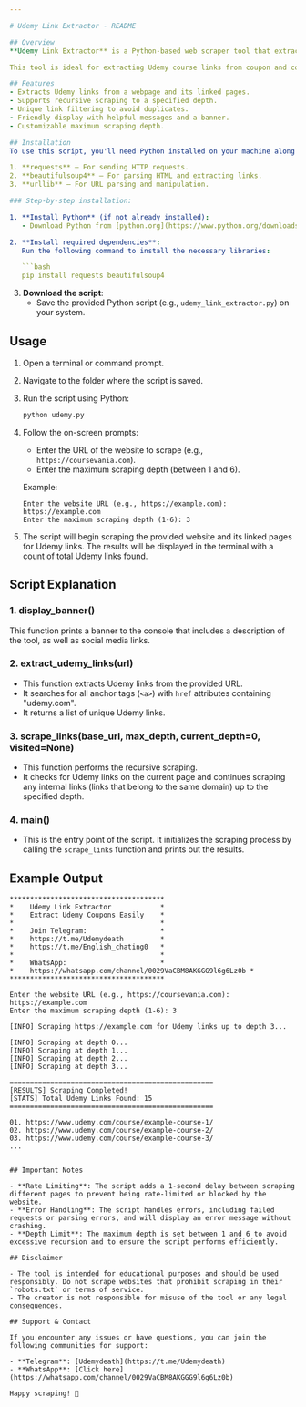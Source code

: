 ```yaml
---

# Udemy Link Extractor - README

## Overview
**Udemy Link Extractor** is a Python-based web scraper tool that extracts Udemy course links (along with coupons) from a given website. This tool uses the `requests` library to send HTTP requests and `BeautifulSoup` from `bs4` to parse HTML and extract the necessary links. The tool allows recursive scraping of webpages up to a specified depth.

This tool is ideal for extracting Udemy course links from coupon and course-sharing websites.

## Features
- Extracts Udemy links from a webpage and its linked pages.
- Supports recursive scraping to a specified depth.
- Unique link filtering to avoid duplicates.
- Friendly display with helpful messages and a banner.
- Customizable maximum scraping depth.

## Installation
To use this script, you'll need Python installed on your machine along with the following dependencies:

1. **requests** – For sending HTTP requests.
2. **beautifulsoup4** – For parsing HTML and extracting links.
3. **urllib** – For URL parsing and manipulation.

### Step-by-step installation:

1. **Install Python** (if not already installed):
   - Download Python from [python.org](https://www.python.org/downloads/).

2. **Install required dependencies**:
   Run the following command to install the necessary libraries:

   ```bash
   pip install requests beautifulsoup4
   ```

3. **Download the script**:
   - Save the provided Python script (e.g., `udemy_link_extractor.py`) on your system.

## Usage

1. Open a terminal or command prompt.
2. Navigate to the folder where the script is saved.
3. Run the script using Python:

   ```bash
   python udemy.py
   ```

4. Follow the on-screen prompts:
   - Enter the URL of the website to scrape (e.g., `https://coursevania.com`).
   - Enter the maximum scraping depth (between 1 and 6).

   Example:
   ```
   Enter the website URL (e.g., https://example.com): https://example.com
   Enter the maximum scraping depth (1-6): 3
   ```

5. The script will begin scraping the provided website and its linked pages for Udemy links. The results will be displayed in the terminal with a count of total Udemy links found.

## Script Explanation

### 1. **display_banner()**
   This function prints a banner to the console that includes a description of the tool, as well as social media links.

### 2. **extract_udemy_links(url)**
   - This function extracts Udemy links from the provided URL.
   - It searches for all anchor tags (`<a>`) with `href` attributes containing "udemy.com".
   - It returns a list of unique Udemy links.

### 3. **scrape_links(base_url, max_depth, current_depth=0, visited=None)**
   - This function performs the recursive scraping.
   - It checks for Udemy links on the current page and continues scraping any internal links (links that belong to the same domain) up to the specified depth.

### 4. **main()**
   - This is the entry point of the script. It initializes the scraping process by calling the `scrape_links` function and prints out the results.

## Example Output

```
**************************************
*    Udemy Link Extractor            *
*    Extract Udemy Coupons Easily    *
*                                    *
*    Join Telegram:                  *
*    https://t.me/Udemydeath         *
*    https://t.me/English_chating0   *
*                                    *
*    WhatsApp:                       *
*    https://whatsapp.com/channel/0029VaCBM8AKGGG9l6g6Lz0b *
**************************************

Enter the website URL (e.g., https://coursevania.com): https://example.com
Enter the maximum scraping depth (1-6): 3

[INFO] Scraping https://example.com for Udemy links up to depth 3...

[INFO] Scraping at depth 0...
[INFO] Scraping at depth 1...
[INFO] Scraping at depth 2...
[INFO] Scraping at depth 3...

==================================================
[RESULTS] Scraping Completed!
[STATS] Total Udemy Links Found: 15
==================================================

01. https://www.udemy.com/course/example-course-1/
02. https://www.udemy.com/course/example-course-2/
03. https://www.udemy.com/course/example-course-3/
...
```

```

## Important Notes

- **Rate Limiting**: The script adds a 1-second delay between scraping different pages to prevent being rate-limited or blocked by the website.
- **Error Handling**: The script handles errors, including failed requests or parsing errors, and will display an error message without crashing.
- **Depth Limit**: The maximum depth is set between 1 and 6 to avoid excessive recursion and to ensure the script performs efficiently.

## Disclaimer

- The tool is intended for educational purposes and should be used responsibly. Do not scrape websites that prohibit scraping in their `robots.txt` or terms of service.
- The creator is not responsible for misuse of the tool or any legal consequences.

## Support & Contact

If you encounter any issues or have questions, you can join the following communities for support:

- **Telegram**: [Udemydeath](https://t.me/Udemydeath)
- **WhatsApp**: [Click here](https://whatsapp.com/channel/0029VaCBM8AKGGG9l6g6Lz0b)

Happy scraping! 🎉
